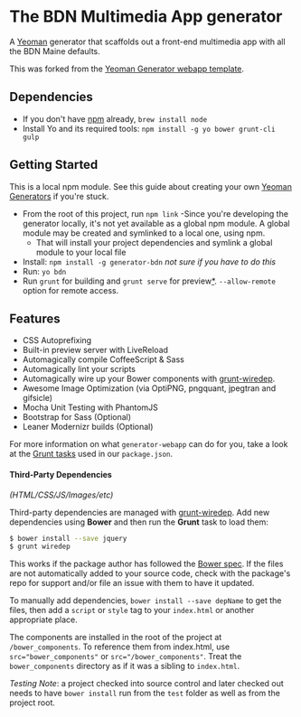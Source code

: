 # The BDN Multimedia App generator

A [Yeoman](http://yeoman.io) generator that scaffolds out a front-end multimedia app with all the BDN Maine defaults.

This was forked from the [Yeoman Generator webapp template](https://travis-ci.org/yeoman/generator-webapp).

## Dependencies
- If you don't have [npm](http://nodejs.org) already, `brew install node`
- Install Yo and its required tools: `npm install -g yo bower grunt-cli gulp`


## Getting Started

This is a local npm module. See this guide about creating your own [Yeoman Generators](http://yeoman.io/authoring/index.html) if you're stuck.

- From the root of this project, run `npm link`
    -Since you're developing the generator locally, it's not yet available as a global npm module. A global module may be created and symlinked to a local one, using npm.  
    - That will install your project dependencies and symlink a global module to your local file
- Install: `npm install -g generator-bdn` _not sure if you have to do this_
- Run: `yo bdn`
- Run `grunt` for building and `grunt serve` for preview[\*](#grunt-serve-note). `--allow-remote` option for remote access.


## Features

* CSS Autoprefixing
* Built-in preview server with LiveReload
* Automagically compile CoffeeScript & Sass
* Automagically lint your scripts
* Automagically wire up your Bower components with [grunt-wiredep](#third-party-dependencies).
* Awesome Image Optimization (via OptiPNG, pngquant, jpegtran and gifsicle)
* Mocha Unit Testing with PhantomJS
* Bootstrap for Sass (Optional)
* Leaner Modernizr builds (Optional)

For more information on what `generator-webapp` can do for you, take a look at the [Grunt tasks](https://github.com/yeoman/generator-webapp/blob/master/app/templates/_package.json) used in our `package.json`.


#### Third-Party Dependencies

*(HTML/CSS/JS/Images/etc)*

Third-party dependencies are managed with [grunt-wiredep](https://github.com/stephenplusplus/grunt-wiredep). Add new dependencies using **Bower** and then run the **Grunt** task to load them:

```sh
$ bower install --save jquery
$ grunt wiredep
```

This works if the package author has followed the [Bower spec](https://github.com/bower/bower.json-spec). If the files are not automatically added to your source code, check with the package's repo for support and/or file an issue with them to have it updated.

To manually add dependencies, `bower install --save depName` to get the files, then add a `script` or `style` tag to your `index.html` or another appropriate place.

The components are installed in the root of the project at `/bower_components`. To reference them from index.html, use `src="bower_components"` or `src="/bower_components"`. Treat the `bower_components` directory as if it was a sibling to `index.html`.

*Testing Note*: a project checked into source control and later checked out needs to have `bower install` run from the `test` folder as well as from the project root.
